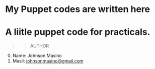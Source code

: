 # My Puppet codes are written here
# A liitle puppet code for practicals.

>>AUTHOR
0. Name: Johnson Masino
1. Masil: johnsonmasino@gmail.com
